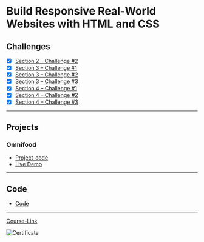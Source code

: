# Build Responsive Real-World Websites with HTML and CSS
## Challenges
- [X] [Section 2 – Challenge #2](./Challenges/01-Challenges/)
- [X] [Section 3 – Challenge #1](./Challenges/02-Challenges/)
- [X] [Section 3 – Challenge #2](./Challenges/03-Challenges/)
- [X] [Section 3 – Challenge #3](./Challenges/04-Challenges/)
- [X] [Section 4 – Challenge #1](./Challenges/05-Challenges/)
- [X] [Section 4 – Challenge #2](./Challenges/06-Challenges/)
- [X] [Section 4 – Challenge #3](./Challenges/07-Challenges/)

---
## Projects
### Omnifood
- [Project-code](./Projects/Omnifood) <br>
- [Live Demo](https://badr138.github.io/Omnifood/)
---
## Code
- [Code](Code)
---
[Course-Link](https://www.udemy.com/course/design-and-develop-a-killer-website-with-html5-and-css3)<br>

![Certificate](https://udemy-certificate.s3.amazonaws.com/image/UC-19fd56fa-eaef-4161-a20d-fd38d90d25f6.jpg)
